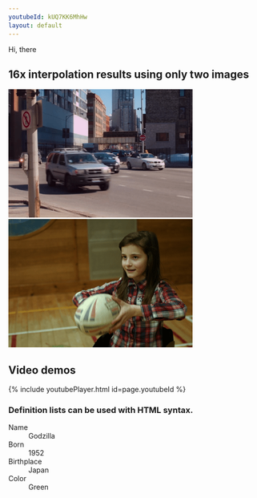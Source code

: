 ```yaml
---
youtubeId: kUQ7KK6MhHw
layout: default
---
```


Hi, there

## 16x interpolation results using only two images

![Demo](./demo/I0_slomo_clipped.gif)
![Demo](./demo/I2_slomo_clipped.gif)


## Video demos

{% include youtubePlayer.html id=page.youtubeId %}

### Definition lists can be used with HTML syntax.

<dl>
<dt>Name</dt>
<dd>Godzilla</dd>
<dt>Born</dt>
<dd>1952</dd>
<dt>Birthplace</dt>
<dd>Japan</dd>
<dt>Color</dt>
<dd>Green</dd>
</dl>


